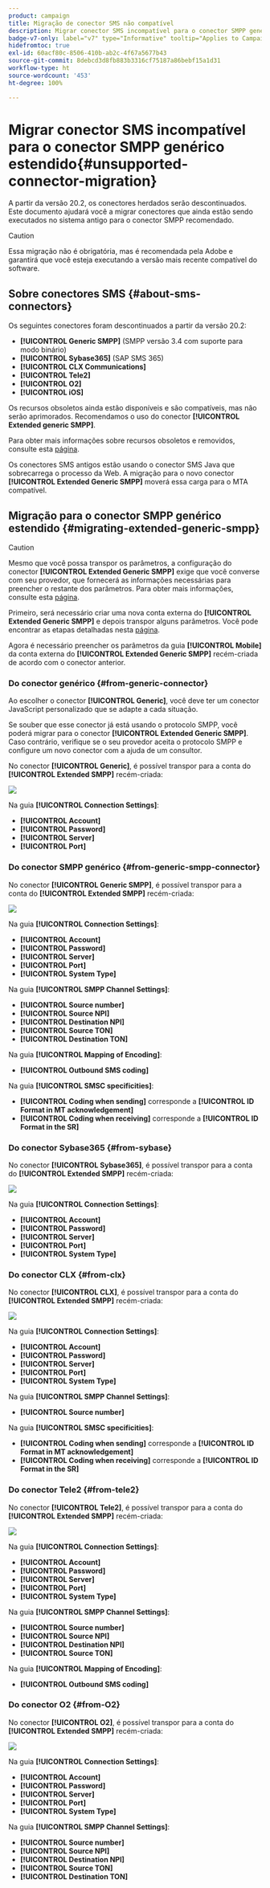 ```yaml
---
product: campaign
title: Migração de conector SMS não compatível
description: Migrar conector SMS incompatível para o conector SMPP genérico estendido
badge-v7-only: label="v7" type="Informative" tooltip="Applies to Campaign Classic v7 only"
hidefromtoc: true
exl-id: 60acf80c-8506-410b-ab2c-4f67a5677b43
source-git-commit: 8debcd3d8fb883b3316cf75187a86bebf15a1d31
workflow-type: ht
source-wordcount: '453'
ht-degree: 100%

---
```


# Migrar conector SMS incompatível para o conector SMPP genérico estendido{#unsupported-connector-migration}



A partir da versão 20.2, os conectores herdados serão descontinuados. Este documento ajudará você a migrar conectores que ainda estão sendo executados no sistema antigo para o conector SMPP recomendado.

>[!CAUTION]
>
>Essa migração não é obrigatória, mas é recomendada pela Adobe e garantirá que você esteja executando a versão mais recente compatível do software.

## Sobre conectores SMS {#about-sms-connectors}

Os seguintes conectores foram descontinuados a partir da versão 20.2:

* **[!UICONTROL Generic SMPP]** (SMPP versão 3.4 com suporte para modo binário)
* **[!UICONTROL Sybase365]** (SAP SMS 365)
* **[!UICONTROL CLX Communications]**
* **[!UICONTROL Tele2]**
* **[!UICONTROL O2]**
* **[!UICONTROL iOS]**

Os recursos obsoletos ainda estão disponíveis e são compatíveis, mas não serão aprimorados. Recomendamos o uso do conector **[!UICONTROL Extended generic SMPP]**.

Para obter mais informações sobre recursos obsoletos e removidos, consulte esta [página](../../rn/using/deprecated-features.md).

Os conectores SMS antigos estão usando o conector SMS Java que sobrecarrega o processo da Web. A migração para o novo conector **[!UICONTROL Extended Generic SMPP]** moverá essa carga para o MTA compatível.

## Migração para o conector SMPP genérico estendido {#migrating-extended-generic-smpp}

>[!CAUTION]
>
>Mesmo que você possa transpor os parâmetros, a configuração do conector **[!UICONTROL Extended Generic SMPP]** exige que você converse com seu provedor, que fornecerá as informações necessárias para preencher o restante dos parâmetros. Para obter mais informações, consulte esta [página](sms-protocol.md).

Primeiro, será necessário criar uma nova conta externa do **[!UICONTROL Extended Generic SMPP]** e depois transpor alguns parâmetros. Você pode encontrar as etapas detalhadas nesta [página](sms-set-up.md#creating-an-smpp-external-account).

Agora é necessário preencher os parâmetros da guia **[!UICONTROL Mobile]** da conta externa do **[!UICONTROL Extended Generic SMPP]** recém-criada de acordo com o conector anterior.

### Do conector genérico {#from-generic-connector}

Ao escolher o conector **[!UICONTROL Generic]**, você deve ter um conector JavaScript personalizado que se adapte a cada situação.

Se souber que esse conector já está usando o protocolo SMPP, você poderá migrar para o conector **[!UICONTROL Extended Generic SMPP]**. Caso contrário, verifique se o seu provedor aceita o protocolo SMPP e configure um novo conector com a ajuda de um consultor.

No conector **[!UICONTROL Generic]**, é possível transpor para a conta do **[!UICONTROL Extended SMPP]** recém-criada:

![](assets/smpp_generic.png)

Na guia **[!UICONTROL Connection Settings]**:

* **[!UICONTROL Account]**
* **[!UICONTROL Password]**
* **[!UICONTROL Server]**
* **[!UICONTROL Port]**

### Do conector SMPP genérico {#from-generic-smpp-connector}

No conector **[!UICONTROL Generic SMPP]**, é possível transpor para a conta do **[!UICONTROL Extended SMPP]** recém-criada:

![](assets/smpp_generic_2.png)

Na guia **[!UICONTROL Connection Settings]**:

* **[!UICONTROL Account]**
* **[!UICONTROL Password]**
* **[!UICONTROL Server]**
* **[!UICONTROL Port]**
* **[!UICONTROL System Type]**

Na guia **[!UICONTROL SMPP Channel Settings]**:

* **[!UICONTROL Source number]**
* **[!UICONTROL Source NPI]**
* **[!UICONTROL Destination NPI]**
* **[!UICONTROL Source TON]**
* **[!UICONTROL Destination TON]**

Na guia **[!UICONTROL Mapping of Encoding]**:

* **[!UICONTROL Outbound SMS coding]**

Na guia **[!UICONTROL SMSC specificities]**:

* **[!UICONTROL Coding when sending]** corresponde a **[!UICONTROL ID Format in MT acknowledgement]**
* **[!UICONTROL Coding when receiving]** corresponde a **[!UICONTROL ID Format in the SR]**

### Do conector Sybase365 {#from-sybase}

No conector **[!UICONTROL Sybase365]**, é possível transpor para a conta do **[!UICONTROL Extended SMPP]** recém-criada:

![](assets/smpp_3.png)

Na guia **[!UICONTROL Connection Settings]**:

* **[!UICONTROL Account]**
* **[!UICONTROL Password]**
* **[!UICONTROL Server]**
* **[!UICONTROL Port]**
* **[!UICONTROL System Type]**

### Do conector CLX {#from-clx}

No conector **[!UICONTROL CLX]**, é possível transpor para a conta do **[!UICONTROL Extended SMPP]** recém-criada:

![](assets/smpp_4.png)

Na guia **[!UICONTROL Connection Settings]**:

* **[!UICONTROL Account]**
* **[!UICONTROL Password]**
* **[!UICONTROL Server]**
* **[!UICONTROL Port]**
* **[!UICONTROL System Type]**

Na guia **[!UICONTROL SMPP Channel Settings]**:

* **[!UICONTROL Source number]**

Na guia **[!UICONTROL SMSC specificities]**:

* **[!UICONTROL Coding when sending]** corresponde a **[!UICONTROL ID Format in MT acknowledgement]**
* **[!UICONTROL Coding when receiving]** corresponde a **[!UICONTROL ID Format in the SR]**

### Do conector Tele2 {#from-tele2}

No conector **[!UICONTROL Tele2]**, é possível transpor para a conta do **[!UICONTROL Extended SMPP]** recém-criada:

![](assets/smpp_6.png)

Na guia **[!UICONTROL Connection Settings]**:

* **[!UICONTROL Account]**
* **[!UICONTROL Password]**
* **[!UICONTROL Server]**
* **[!UICONTROL Port]**
* **[!UICONTROL System Type]**

Na guia **[!UICONTROL SMPP Channel Settings]**:

* **[!UICONTROL Source number]**
* **[!UICONTROL Source NPI]**
* **[!UICONTROL Destination NPI]**
* **[!UICONTROL Source TON]**

Na guia **[!UICONTROL Mapping of Encoding]**:

* **[!UICONTROL Outbound SMS coding]**

### Do conector O2 {#from-O2}

No conector **[!UICONTROL O2]**, é possível transpor para a conta do **[!UICONTROL Extended SMPP]** recém-criada:

![](assets/smpp_5.png)

Na guia **[!UICONTROL Connection Settings]**:

* **[!UICONTROL Account]**
* **[!UICONTROL Password]**
* **[!UICONTROL Server]**
* **[!UICONTROL Port]**
* **[!UICONTROL System Type]**

Na guia **[!UICONTROL SMPP Channel Settings]**:

* **[!UICONTROL Source number]**
* **[!UICONTROL Source NPI]**
* **[!UICONTROL Destination NPI]**
* **[!UICONTROL Source TON]**
* **[!UICONTROL Destination TON]**
